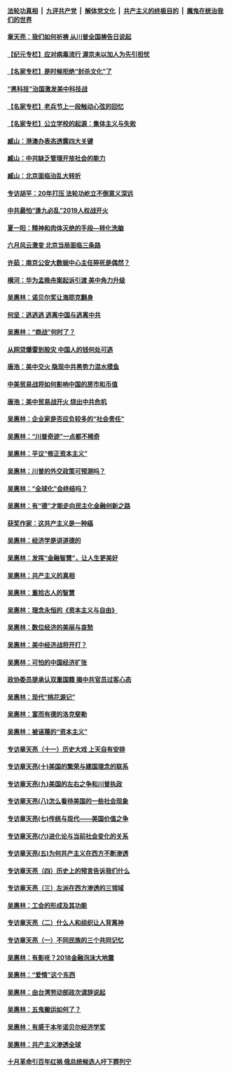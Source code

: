 

####  [法轮功真相](../../../../basic/blob/master/README.md?t=07110902) &nbsp;|&nbsp; [九评共产党](../../../../9ping.md/blob/master/README.md?t=07110902) &nbsp;|&nbsp; [解体党文化](../../../../jtdwh.md/blob/master/README.md?t=07110902)  &nbsp;|&nbsp; [共产主义的终极目的](../../../../gczydzjmd.md/blob/master/README.md?t=07110902) &nbsp;|&nbsp; [魔鬼在统治我们的世界](../../../../mgztzwmdsj.md/blob/master/README.md?t=07110902) 

#### [章天亮：我们如何祈祷 从川普全国祷告日说起](../pages/nsc423/n11944627.md?t=07110902) 

#### [【纪元专栏】应对病毒流行 渥京未以加人为先引担忧](../pages/nsc423/n11875714.md?t=07110902) 

#### [【名家专栏】是时候拒绝“封杀文化”了](../pages/nsc423/n11814093.md?t=07110902) 

#### [“黑科技”治国激发美中科技战](../pages/nsc423/n11638056.md?t=07110902) 

#### [【名家专栏】老兵节上一段触动心弦的回忆](../pages/nsc423/n11646016.md?t=07110902) 

#### [【名家专栏】公立学校的起源：集体主义与失败](../pages/nsc423/n11601833.md?t=07110902) 

#### [臧山：港澳办表态透露四大关键](../pages/nsc423/n11421628.md?t=07110902) 

#### [臧山：中共缺乏管理开放社会的能力](../pages/nsc423/n11407457.md?t=07110902) 

#### [臧山：北京面临治乱大转折](../pages/nsc423/n11406895.md?t=07110902) 

#### [专访胡平：20年打压 法轮功屹立不倒意义深远](../pages/nsc423/n11398800.md?t=07110902) 

#### [中共最怕“逢九必乱”2019人权战开火](../pages/nsc423/n11385248.md?t=07110902) 

#### [夏一阳：精神和肉体灭绝的手段—转化洗脑](../pages/nsc423/n11368250.md?t=07110902) 

#### [六月风云激变 北京当局面临三条路](../pages/nsc423/n11313668.md?t=07110902) 

#### [许茹：南京公安大数据中心主任猝死是偶然？](../pages/nsc423/n11064744.md?t=07110902) 

#### [横河：华为孟晚舟案起诉引渡 美中角力升级](../pages/nsc423/n11027230.md?t=07110902) 

#### [吴惠林：诺贝尔奖让海耶克翻身](../pages/nsc423/n10890049.md?t=07110902) 

#### [何坚：逃逃逃 逃离中国与逃离中共](../pages/nsc423/n10592891.md?t=07110902) 

#### [吴惠林：“商战”何时了？](../pages/nsc423/n10573558.md?t=07110902) 

#### [从网贷爆雷到股灾 中国人的钱何处可逃](../pages/nsc423/n10572800.md?t=07110902) 

#### [唐浩：美中交火 隐现中共黑势力混水摸鱼](../pages/nsc423/n10544040.md?t=07110902) 

#### [中美贸易战将如何影响中国的房市和币值](../pages/nsc423/n10543697.md?t=07110902) 

#### [唐浩：美中贸易战开火 烧出中共危机](../pages/nsc423/n10540126.md?t=07110902) 

#### [吴惠林：企业家是否应负较多的“社会责任”](../pages/nsc423/n10535022.md?t=07110902) 

#### [吴惠林：“川普奇迹”一点都不稀奇](../pages/nsc423/n10512808.md?t=07110902) 

#### [吴惠林：平议“修正资本主义”](../pages/nsc423/n10495724.md?t=07110902) 

#### [吴惠林：川普的外交政策可预测吗？](../pages/nsc423/n10462387.md?t=07110902) 

#### [吴惠林：“全球化”会终结吗？](../pages/nsc423/n10452838.md?t=07110902) 

#### [吴惠林：有“德”才能走向民主化金融创新之路](../pages/nsc423/n10432292.md?t=07110902) 

#### [获奖作家：这共产主义是一种癌](../pages/nsc423/n10431541.md?t=07110902) 

#### [吴惠林：经济学是讲道德的](../pages/nsc423/n10398014.md?t=07110902) 

#### [吴惠林：发挥“金融智慧”，让人生更美好](../pages/nsc423/n10375019.md?t=07110902) 

#### [吴惠林：共产主义的真相](../pages/nsc423/n10351394.md?t=07110902) 

#### [吴惠林：重拾古人的智慧](../pages/nsc423/n10337691.md?t=07110902) 

#### [吴惠林：理念永恒的《资本主义与自由》](../pages/nsc423/n10316274.md?t=07110902) 

#### [吴惠林：数位经济的美丽与哀愁](../pages/nsc423/n10292946.md?t=07110902) 

#### [吴惠林：美中经济战将开打？](../pages/nsc423/n10258825.md?t=07110902) 

#### [吴惠林：可怕的中国经济扩张](../pages/nsc423/n10219147.md?t=07110902) 

#### [政协委员提承认双重国籍 揭中共官员过客心态](../pages/nsc423/n10208809.md?t=07110902) 

#### [吴惠林：现代“桃花源记”](../pages/nsc423/n10185234.md?t=07110902) 

#### [吴惠林：富而有德的洛克斐勒](../pages/nsc423/n10142264.md?t=07110902) 

#### [吴惠林：被诬蔑的“资本主义”](../pages/nsc423/n10124816.md?t=07110902) 

#### [专访章天亮（十一）历史大戏 上天自有安排](../pages/nsc423/n10094905.md?t=07110902) 

#### [专访章天亮(十)美国的繁荣与建国理念的联系](../pages/nsc423/n10094899.md?t=07110902) 

#### [专访章天亮(九)美国的左右之争和川普执政](../pages/nsc423/n10094889.md?t=07110902) 

#### [专访章天亮(八)怎么看待美国的一些社会现象](../pages/nsc423/n10094857.md?t=07110902) 

#### [专访章天亮(七)传统与现代——美国价值之争](../pages/nsc423/n10093140.md?t=07110902) 

#### [专访章天亮(六)进化论与当前社会变化的关系](../pages/nsc423/n10092036.md?t=07110902) 

#### [专访章天亮(五)为何共产主义在西方不断渗透](../pages/nsc423/n10083620.md?t=07110902) 

#### [专访章天亮（四）历史上的预言告诉我们什么](../pages/nsc423/n10083606.md?t=07110902) 

#### [专访章天亮（三）左派在西方渗透的三领域](../pages/nsc423/n10081115.md?t=07110902) 

#### [吴惠林：工会的形成及其功能](../pages/nsc423/n10080633.md?t=07110902) 

#### [专访章天亮（二）什么人和组织让人背离神](../pages/nsc423/n10076637.md?t=07110902) 

#### [专访章天亮（一）不同民族的三个共同记忆](../pages/nsc423/n10074188.md?t=07110902) 

#### [吴惠林：有影呒？2018金融泡沫大地震](../pages/nsc423/n10040534.md?t=07110902) 

#### [吴惠林：“爱情”这个东西](../pages/nsc423/n10019423.md?t=07110902) 

#### [吴惠林：由台湾劳动部政次请辞说起](../pages/nsc423/n9979679.md?t=07110902) 

#### [吴惠林：五鬼搬运如何了？](../pages/nsc423/n9925338.md?t=07110902) 

#### [吴惠林：有感于本年诺贝尔经济学奖](../pages/nsc423/n9871883.md?t=07110902) 

#### [吴惠林：共产主义渗透全球](../pages/nsc423/n9812748.md?t=07110902) 

#### [十月革命引百年红祸 俄总统候选人吁下葬列宁](../pages/nsc423/n9810182.md?t=07110902) 

